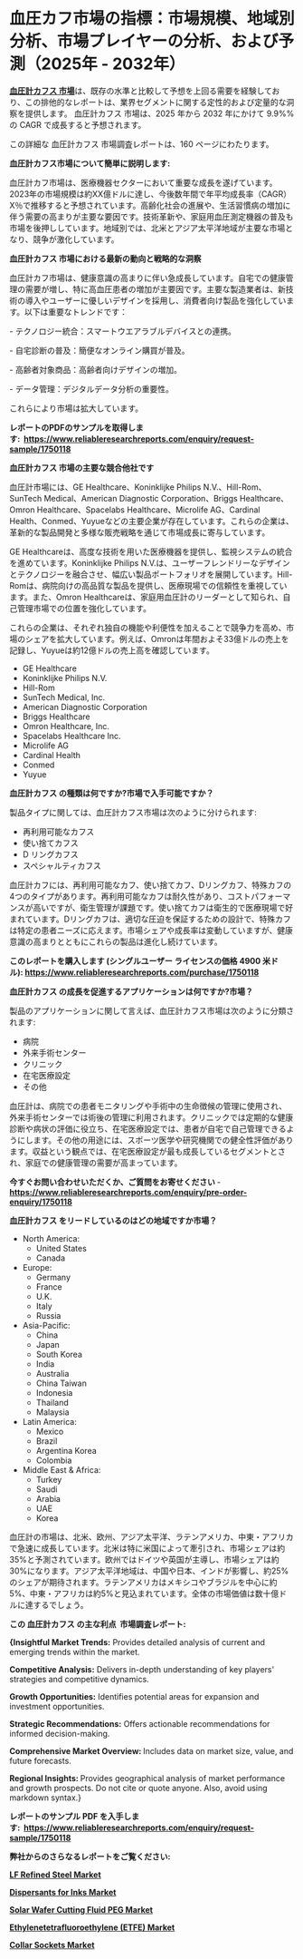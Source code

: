 <p><h1>血圧カフ市場の指標：市場規模、地域別分析、市場プレイヤーの分析、および予測（2025年 - 2032年）</h1></p><p data-sourcepos="1:1-1:157"><strong><a href="https://www.reliableresearchreports.com/blood-pressure-cuffs-r1750118?utm_campaign=110&utm_medium=36&utm_source=Github&utm_content=ia&utm_term=04022025&utm_id=blood-pressure-cuffs">血圧計カフス 市場</a></strong>は、既存の水準と比較して予想を上回る需要を経験しており、この排他的なレポートは、業界セグメントに関する定性的および定量的な洞察を提供します。 血圧計カフス 市場は、2025 年から 2032 年にかけて 9.9%% の CAGR で成長すると予想されます。</p>
<p data-sourcepos="3:1-3:50">この詳細な 血圧計カフス 市場調査レポートは、160 ページにわたります。</p>
<p><strong>血圧計カフス市場について簡単に説明します:</strong></p>
<p><p>血圧計カフ市場は、医療機器セクターにおいて重要な成長を遂げています。2023年の市場規模は約XX億ドルに達し、今後数年間で年平均成長率（CAGR）X％で推移すると予想されています。高齢化社会の進展や、生活習慣病の増加に伴う需要の高まりが主要な要因です。技術革新や、家庭用血圧測定機器の普及も市場を後押ししています。地域別では、北米とアジア太平洋地域が主要な市場となり、競争が激化しています。</p></p>
<p><strong>血圧計カフス 市場における最新の動向と戦略的な洞察</strong></p>
<p><p>血圧計カフ市場は、健康意識の高まりに伴い急成長しています。自宅での健康管理の需要が増し、特に高血圧患者の増加が主要因です。主要な製造業者は、新技術の導入やユーザーに優しいデザインを採用し、消費者向け製品を強化しています。以下は重要なトレンドです：</p><p>- テクノロジー統合：スマートウエアラブルデバイスとの連携。</p><p>- 自宅診断の普及：簡便なオンライン購買が普及。</p><p>- 高齢者対象商品：高齢者向けデザインの増加。</p><p>- データ管理：デジタルデータ分析の重要性。</p><p>これらにより市場は拡大しています。</p></p>
<p><strong>レポートのPDFのサンプルを取得します</strong><strong>:&nbsp;&nbsp;<a href="https://www.reliableresearchreports.com/enquiry/request-sample/1750118?utm_campaign=110&utm_medium=36&utm_source=Github&utm_content=ia&utm_term=04022025&utm_id=blood-pressure-cuffs">https://www.reliableresearchreports.com/enquiry/request-sample/1750118</a></strong></p>
<p><strong>血圧計カフス 市場の主要な競合他社です</strong></p>
<p><p>血圧計市場には、GE Healthcare、Koninklijke Philips N.V.、Hill-Rom、SunTech Medical、American Diagnostic Corporation、Briggs Healthcare、Omron Healthcare、Spacelabs Healthcare、Microlife AG、Cardinal Health、Conmed、Yuyueなどの主要企業が存在しています。これらの企業は、革新的な製品開発と多様な販売戦略を通じて市場成長に寄与しています。</p><p>GE Healthcareは、高度な技術を用いた医療機器を提供し、監視システムの統合を進めています。Koninklijke Philips N.V.は、ユーザーフレンドリーなデザインとテクノロジーを融合させ、幅広い製品ポートフォリオを展開しています。Hill-Romは、病院向けの高品質な製品を提供し、医療現場での信頼性を重視しています。また、Omron Healthcareは、家庭用血圧計のリーダーとして知られ、自己管理市場での位置を強化しています。</p><p>これらの企業は、それぞれ独自の機能や利便性を加えることで競争力を高め、市場のシェアを拡大しています。例えば、Omronは年間およそ33億ドルの売上を記録し、Yuyueは約12億ドルの売上高を確認しています。</p></p>
<p><ul><li>GE Healthcare</li><li>Koninklijke Philips N.V.</li><li>Hill-Rom</li><li>SunTech Medical, Inc.</li><li>American Diagnostic Corporation</li><li>Briggs Healthcare</li><li>Omron Healthcare, Inc.</li><li>Spacelabs Healthcare Inc.</li><li>Microlife AG</li><li>Cardinal Health</li><li>Conmed</li><li>Yuyue</li></ul></p>
<p><strong>血圧計カフス の種類は何ですか?市場で入手可能ですか？</strong></p>
<p>製品タイプに関しては、血圧計カフス市場は次のように分けられます:</p>
<p><ul><li>再利用可能なカフス</li><li>使い捨てカフス</li><li>D リングカフス</li><li>スペシャルティカフス</li></ul></p>
<p><p>血圧計カフには、再利用可能なカフ、使い捨てカフ、Dリングカフ、特殊カフの4つのタイプがあります。再利用可能なカフは耐久性があり、コストパフォーマンスが高いですが、衛生管理が課題です。使い捨てカフは衛生的で医療現場で好まれています。Dリングカフは、適切な圧迫を保証するための設計で、特殊カフは特定の患者ニーズに応えます。市場シェアや成長率は変動していますが、健康意識の高まりとともにこれらの製品は進化し続けています。</p></p>
<p><strong>このレポートを購入します (シングルユーザー ライセンスの価格 4900 米ドル):&nbsp;<a href="https://www.reliableresearchreports.com/purchase/1750118?utm_campaign=110&utm_medium=36&utm_source=Github&utm_content=ia&utm_term=04022025&utm_id=blood-pressure-cuffs">https://www.reliableresearchreports.com/purchase/1750118</a></strong></p>
<p><strong>血圧計カフス の成長を促進するアプリケーションは何ですか?市場？</strong></p>
<p>製品のアプリケーションに関して言えば、血圧計カフス市場は次のように分類されます:</p>
<p><ul><li>病院</li><li>外来手術センター</li><li>クリニック</li><li>在宅医療設定</li><li>その他</li></ul></p>
<p><p>血圧計は、病院での患者モニタリングや手術中の生命徴候の管理に使用され、外来手術センターでは術後の管理に利用されます。クリニックでは定期的な健康診断や病状の評価に役立ち、在宅医療設定では、患者が自宅で自己管理できるようにします。その他の用途には、スポーツ医学や研究機関での健全性評価があります。収益という観点では、在宅医療設定が最も成長しているセグメントとされ、家庭での健康管理の需要が高まっています。</p></p>
<p><strong>今すぐお問い合わせいただくか、ご質問をお寄せください</strong><strong>&nbsp;</strong>-<strong><a href="https://www.reliableresearchreports.com/enquiry/pre-order-enquiry/1750118?utm_campaign=110&utm_medium=36&utm_source=Github&utm_content=ia&utm_term=04022025&utm_id=blood-pressure-cuffs">https://www.reliableresearchreports.com/enquiry/pre-order-enquiry/1750118</a></strong></p>
<p><strong>血圧計カフス をリードしているのはどの地域ですか市場？</strong></p>
<p><ul>
    <li>
        North America:
        <ul>
            <li>United States</li>
            <li>Canada</li>
        </ul>
    </li>
    <li>
        Europe:
        <ul>
            <li>Germany</li>
            <li>France</li>
            <li>U.K.</li>
            <li>Italy</li>
            <li>Russia</li>
        </ul>
    </li>
    <li>
        Asia-Pacific:
        <ul>
            <li>China</li>
            <li>Japan</li>
            <li>South Korea</li>
            <li>India</li>
            <li>Australia</li>
            <li>China Taiwan</li>
            <li>Indonesia</li>
            <li>Thailand</li>
            <li>Malaysia</li>
        </ul>
    </li>
    <li>
        Latin America:
        <ul>
            <li>Mexico</li>
            <li>Brazil</li>
            <li>Argentina Korea</li>
            <li>Colombia</li>
        </ul>
    </li>
    <li>
        Middle East & Africa:
        <ul>
            <li>Turkey</li>
            <li>Saudi</li>
            <li>Arabia</li>
            <li>UAE</li>
            <li>Korea</li>
        </ul>
    </li>
    </ul></p>
<p><p>血圧計の市場は、北米、欧州、アジア太平洋、ラテンアメリカ、中東・アフリカで急速に成長しています。北米は特に米国によって牽引され、市場シェアは約35%と予測されています。欧州ではドイツや英国が主導し、市場シェアは約30%になります。アジア太平洋地域は、中国や日本、インドが影響し、約25%のシェアが期待されます。ラテンアメリカはメキシコやブラジルを中心に約5%、中東・アフリカは約5%と見込まれています。全体の市場価値は数十億ドルに達するでしょう。</p></p>
<p><strong>この 血圧計カフス の主な利点&nbsp; 市場調査レポート:</strong></p>
<p><strong>{Insightful Market Trends:</strong> Provides detailed analysis of current and emerging trends within the market.</p>
<p><strong>Competitive Analysis:</strong> Delivers in-depth understanding of key players' strategies and competitive dynamics.</p>
<p><strong>Growth Opportunities:</strong> Identifies potential areas for expansion and investment opportunities.</p>
<p><strong>Strategic Recommendations:</strong> Offers actionable recommendations for informed decision-making.</p>
<p><strong>Comprehensive Market Overview: </strong>Includes data on market size, value, and future forecasts.</p>
<p><strong>Regional Insights: </strong>Provides geographical analysis of market performance and growth prospects. Do not cite or quote anyone. Also, avoid using markdown syntax.}</p>
<p><strong>レポートのサンプル PDF を入手します:&nbsp;</strong><strong>&nbsp;<a href="https://www.reliableresearchreports.com/enquiry/request-sample/1750118?utm_campaign=110&utm_medium=36&utm_source=Github&utm_content=ia&utm_term=04022025&utm_id=blood-pressure-cuffs">https://www.reliableresearchreports.com/enquiry/request-sample/1750118</a></strong></p>
<p></p>
<p></p>
<p></p>
<p></p>
<p><strong>弊社からのさらなるレポートをご覧ください:</strong></p>
<p><strong><p><a href="https://github.com/janraimondo83/Market-Research-Report-List-1/blob/main/lf-refined-steel-market.md?utm_campaign=110&utm_medium=36&utm_source=Github&utm_content=ia&utm_term=04022025&utm_id=blood-pressure-cuffs">LF Refined Steel Market</a></p><p><a href="https://github.com/aiexisaliwan/Market-Research-Report-List-1/blob/main/dispersants-for-inks-market.md?utm_campaign=110&utm_medium=36&utm_source=Github&utm_content=ia&utm_term=04022025&utm_id=blood-pressure-cuffs">Dispersants for Inks Market</a></p><p><a href="https://github.com/philaphindo/Market-Research-Report-List-1/blob/main/solar-wafer-cutting-fluid-peg-market.md?utm_campaign=110&utm_medium=36&utm_source=Github&utm_content=ia&utm_term=04022025&utm_id=blood-pressure-cuffs">Solar Wafer Cutting Fluid PEG Market</a></p><p><a href="https://github.com/sholympia197070/Market-Research-Report-List-1/blob/main/ethylenetetrafluoroethylene-etfe-market.md?utm_campaign=110&utm_medium=36&utm_source=Github&utm_content=ia&utm_term=04022025&utm_id=blood-pressure-cuffs">Ethylenetetrafluoroethylene (ETFE) Market</a></p><p><a href="https://github.com/techerghalim/Market-Research-Report-List-1/blob/main/collar-sockets-market.md?utm_campaign=110&utm_medium=36&utm_source=Github&utm_content=ia&utm_term=04022025&utm_id=blood-pressure-cuffs">Collar Sockets Market</a></p></strong></p>